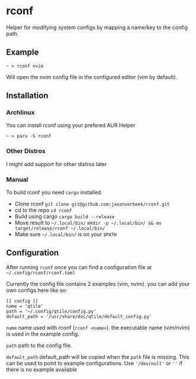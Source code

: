 # rconf

Helper for modifying system configs by mapping a name/key to the config path.

## Example
```~ > rconf nvim```

Will open the nvim config file in the configured editor (vim by default).

## Installation

### Archlinux

You can install rconf using your prefered AUR Helper

`~ > paru -S rconf`

### Other Distros

I might add support for other distros later

### Manual

To build rconf you need `cargo` installed.

- Clone rconf `git clone git@github.com:jasonverbeek/rconf.git`
- cd to the repo `cd rconf`
- Build using cargo `cargo build --release`
- Move result to `~/.local/bin/` `mkdir -p ~/.local/bin/ && mv target/release/rconf ~/.local/bin/`
- Make sure `~/.local/bin/` is on your `$PATH`

## Configuration
After running `rconf` once you can find a configuration file at `~/.config/rconf/rconf.toml`

Currently the config file contains 2 examples (vim, nvim). you can add your own configs here like so:
```
[[ config ]]
name = 'qtile'
path = '~/.config/qtile/config.py'
default_path = '/usr/share/doc/qtile/default_config.py'
```
`name` name used with rconf (`rconf <name>`). the executable name (vim/nvim) is used in the example config.

`path` path to the config file.

`default_path` default_path will be copied when the `path` file is missing. This can be used to point to example configurations. Use `'/dev/null'` or `''` if there is no example available

